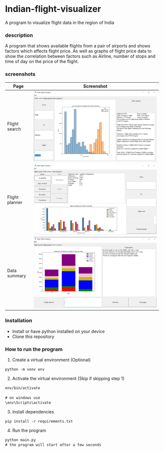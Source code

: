 # Indian-flight-visualizer
A program to visualize flight data in the region of India

### description
A program that shows available flights from a pair of airports and
shows factors which affects flight price. As well as graphs of flight
price data to show the correlation between factors such as
Airline, number of stops and time of day on the price of the flight.

### screenshots
| Page                                         | Screenshot                      |
|----------------------------------------------|---------------------------------|
| Flight search                                | ![src1](./screenshots/src1.jpg) |
| Flight planner                               | ![src2](./screenshots/src2.jpg) |
| Data summary                                 | ![src7](./screenshots/src7.jpg) |

### Installation
- Install or have python installed on your device
- Clone this repository

### How to run the program
1. Create a virtual environment (Optional)
```
python -m venv env
```
2. Activate the virtual environment (Skip if skipping step 1)
```
env/bin/activate

# on windows use
\env\Scripts\activate
```
3. Install dependencies
```
pip install -r requirements.txt
```
4. Run the program
```
python main.py
# the program will start after a few seconds
```